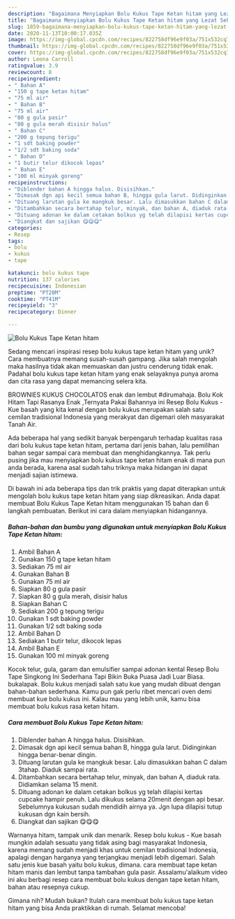 ```yaml
---
description: "Bagaimana Menyiapkan Bolu Kukus Tape Ketan hitam yang Lezat Sekali"
title: "Bagaimana Menyiapkan Bolu Kukus Tape Ketan hitam yang Lezat Sekali"
slug: 1859-bagaimana-menyiapkan-bolu-kukus-tape-ketan-hitam-yang-lezat-sekali
date: 2020-11-13T10:00:17.035Z
image: https://img-global.cpcdn.com/recipes/822758df96e9f03a/751x532cq70/bolu-kukus-tape-ketan-hitam-foto-resep-utama.jpg
thumbnail: https://img-global.cpcdn.com/recipes/822758df96e9f03a/751x532cq70/bolu-kukus-tape-ketan-hitam-foto-resep-utama.jpg
cover: https://img-global.cpcdn.com/recipes/822758df96e9f03a/751x532cq70/bolu-kukus-tape-ketan-hitam-foto-resep-utama.jpg
author: Leona Carroll
ratingvalue: 3.9
reviewcount: 8
recipeingredient:
- " Bahan A"
- "150 g tape ketan hitam"
- "75 ml air"
- " Bahan B"
- "75 ml air"
- "80 g gula pasir"
- "80 g gula merah disisir halus"
- " Bahan C"
- "200 g tepung terigu"
- "1 sdt baking powder"
- "1/2 sdt baking soda"
- " Bahan D"
- "1 butir telur dikocok lepas"
- " Bahan E"
- "100 ml minyak goreng"
recipeinstructions:
- "Diblender bahan A hingga halus. Disisihkan."
- "Dimasak dgn api kecil semua bahan B, hingga gula larut. Didinginkan hingga benar-benar dingin."
- "Dituang larutan gula ke mangkuk besar. Lalu dimasukkan bahan C dalam 3tahap. Diaduk sampai rata."
- "Ditambahkan secara bertahap telur, minyak, dan bahan A, diaduk rata. Didiamkan selama 15 menit."
- "Dituang adonan ke dalam cetakan bolkus yg telah dilapisi kertas cupcake hampir penuh. Lalu dikukus selama 20menit dengan api besar. Sebelumnya kukusan sudah mendidih airnya ya. Jgn lupa dilapisi tutup kukusan dgn kain bersih."
- "Diangkat dan sajikan 😋😋😋"
categories:
- Resep
tags:
- bolu
- kukus
- tape

katakunci: bolu kukus tape 
nutrition: 137 calories
recipecuisine: Indonesian
preptime: "PT20M"
cooktime: "PT41M"
recipeyield: "3"
recipecategory: Dinner

---
```



![Bolu Kukus Tape Ketan hitam](https://img-global.cpcdn.com/recipes/822758df96e9f03a/751x532cq70/bolu-kukus-tape-ketan-hitam-foto-resep-utama.jpg)

Sedang mencari inspirasi resep bolu kukus tape ketan hitam yang unik? Cara membuatnya memang susah-susah gampang. Jika salah mengolah maka hasilnya tidak akan memuaskan dan justru cenderung tidak enak. Padahal bolu kukus tape ketan hitam yang enak selayaknya punya aroma dan cita rasa yang dapat memancing selera kita.

BROWNIES KUKUS CHOCOLATOS enak dan lembut #dirumahaja. Bolu Kok Hitam Tapi Rasanya Enak ,Ternyata Pakai Bahannya ini Resep Bolu Kukus - Kue basah yang kita kenal dengan bolu kukus merupakan salah satu cemilan tradisional Indonesia yang merakyat dan digemari oleh masyarakat Tanah Air.

Ada beberapa hal yang sedikit banyak berpengaruh terhadap kualitas rasa dari bolu kukus tape ketan hitam, pertama dari jenis bahan, lalu pemilihan bahan segar sampai cara membuat dan menghidangkannya. Tak perlu pusing jika mau menyiapkan bolu kukus tape ketan hitam enak di mana pun anda berada, karena asal sudah tahu triknya maka hidangan ini dapat menjadi sajian istimewa.


Di bawah ini ada beberapa tips dan trik praktis yang dapat diterapkan untuk mengolah bolu kukus tape ketan hitam yang siap dikreasikan. Anda dapat membuat Bolu Kukus Tape Ketan hitam menggunakan 15 bahan dan 6 langkah pembuatan. Berikut ini cara dalam menyiapkan hidangannya.

<!--inarticleads1-->

##### Bahan-bahan dan bumbu yang digunakan untuk menyiapkan Bolu Kukus Tape Ketan hitam:

1. Ambil  Bahan A
1. Gunakan 150 g tape ketan hitam
1. Sediakan 75 ml air
1. Gunakan  Bahan B
1. Gunakan 75 ml air
1. Siapkan 80 g gula pasir
1. Siapkan 80 g gula merah, disisir halus
1. Siapkan  Bahan C
1. Sediakan 200 g tepung terigu
1. Gunakan 1 sdt baking powder
1. Gunakan 1/2 sdt baking soda
1. Ambil  Bahan D
1. Sediakan 1 butir telur, dikocok lepas
1. Ambil  Bahan E
1. Gunakan 100 ml minyak goreng


Kocok telur, gula, garam dan emulsifier sampai adonan kental Resep Bolu Tape Singkong Ini Sederhana Tapi Bikin Buka Puasa Jadi Luar Biasa. bukalapak. Bolu kukus menjadi salah satu kue yang mudah dibuat dengan bahan-bahan sederhana. Kamu pun gak perlu ribet mencari oven demi membuat kue bolu kukus ini. Kalau mau yang lebih unik, kamu bisa membuat bolu kukus rasa ketan hitam. 

<!--inarticleads2-->

##### Cara membuat Bolu Kukus Tape Ketan hitam:

1. Diblender bahan A hingga halus. Disisihkan.
1. Dimasak dgn api kecil semua bahan B, hingga gula larut. Didinginkan hingga benar-benar dingin.
1. Dituang larutan gula ke mangkuk besar. Lalu dimasukkan bahan C dalam 3tahap. Diaduk sampai rata.
1. Ditambahkan secara bertahap telur, minyak, dan bahan A, diaduk rata. Didiamkan selama 15 menit.
1. Dituang adonan ke dalam cetakan bolkus yg telah dilapisi kertas cupcake hampir penuh. Lalu dikukus selama 20menit dengan api besar. Sebelumnya kukusan sudah mendidih airnya ya. Jgn lupa dilapisi tutup kukusan dgn kain bersih.
1. Diangkat dan sajikan 😋😋😋


Warnanya hitam, tampak unik dan menarik. Resep bolu kukus - Kue basah mungkin adalah sesuatu yang tidak asing bagi masyarakat Indonesia, karena memang sudah menjadi khas untuk cemilan tradisional Indonesia, apalagi dengan harganya yang terjangkau menjadi lebih digemari. Salah satu jenis kue basah yaitu bolu kukus, dimana. cara membuat tape ketan hitam manis dan lembut tanpa tambahan gula pasir. Assalamu&#39;alaikum video ini aku berbagi resep cara membuat bolu kukus dengan tape ketan hitam, bahan atau resepnya cukup. 

Gimana nih? Mudah bukan? Itulah cara membuat bolu kukus tape ketan hitam yang bisa Anda praktikkan di rumah. Selamat mencoba!
